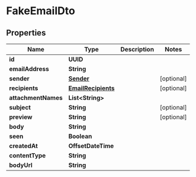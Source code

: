

# FakeEmailDto


## Properties

| Name | Type | Description | Notes |
|------------ | ------------- | ------------- | -------------|
|**id** | **UUID** |  |  |
|**emailAddress** | **String** |  |  |
|**sender** | [**Sender**](Sender) |  |  [optional] |
|**recipients** | [**EmailRecipients**](EmailRecipients) |  |  [optional] |
|**attachmentNames** | **List&lt;String&gt;** |  |  |
|**subject** | **String** |  |  [optional] |
|**preview** | **String** |  |  [optional] |
|**body** | **String** |  |  |
|**seen** | **Boolean** |  |  |
|**createdAt** | **OffsetDateTime** |  |  |
|**contentType** | **String** |  |  |
|**bodyUrl** | **String** |  |  |



